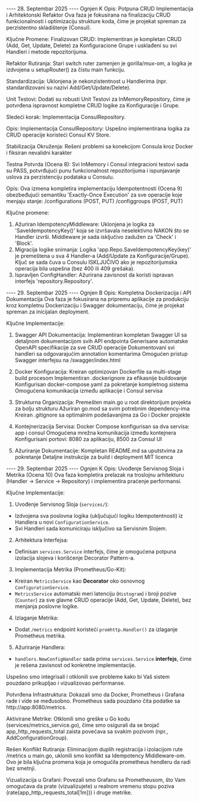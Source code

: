 ---- 28. Septembar 2025 ----
Ognjen K
Opis:
Potpuna CRUD Implementacija i Arhitektonski Refaktor
Ova faza je fokusirana na finalizaciju CRUD funkcionalnosti i optimizaciju strukture koda, čime je projekat spreman za perzistentno skladištenje (Consul).

Ključne Promene:
Finalizovan CRUD: Implementiran je kompletan CRUD (Add, Get, Update, Delete) za Konfiguracione Grupe i usklađeni su svi Handleri i metode repozitorijuma.

Refaktor Rutiranja: Stari switch ruter zamenjen je gorilla/mux-om, a logika je izdvojena u setupRouter() za čistu main funkciju.

Standardizacija: Uklonjena je nekonzistentnost u Handlerima (npr. standardizovani su nazivi Add/Get/Update/Delete).

Unit Testovi: Dodati su robusti Unit Testovi za InMemoryRepository, čime je potvrđena ispravnost kompletne CRUD logike za Konfiguracije i Grupe.

Sledeći korak: Implementacija ConsulRepository.

Opis:
Implementacija ConsulRepository: Uspešno implementirana logika za CRUD operacije koristeći Consul KV Store.

Stabilizacija Okruženja: Rešeni problemi sa konekcijom Consula kroz Docker i fiksiran nevalidni karakter 

Testna Potvrda (Ocena 8): Svi InMemory i Consul integracioni testovi sada su PASS, potvrđujući punu funkcionalnost repozitorijuma i ispunjavanje uslova za perzistenciju podataka u Consulu.

Opis:
Ova izmena kompletira implementaciju Idempotentnosti (Ocena 9) obezbeđujući semantiku 'Exactly-Once Execution' za sve operacije koje menjaju stanje:
/configurations (POST, PUT)
/configgroups (POST, PUT)

Ključne promene:
1. Ažuriran IdempotencyMiddleware: Uklonjena je logika za 'SaveIdempotencyKey()' koja se izvršavala neselektivno NAKON što se Handler izvrši. Middleware je sada isključivo zadužen za 'Check' i 'Block'.
2. Migracija logike snimanja: Logika 'app.Repo.SaveIdempotencyKey(key)' je premeštena u sva 4 Handler-a (Add/Update za Konfiguracije/Grupe). Ključ se sada čuva u Consulu ISKLJUČIVO ako je repozitorijumska operacija bila uspešna (bez 400 ili 409 grešaka).
3. Ispravljen ConfigHandler: Ažurirana zavisnost da koristi ispravan interfejs 'repository.Repository'.

---- 29. Septembar 2025 ----
Ognjen B
Opis:
Kompletna Dockerizacija i API Dokumentacija
Ova faza je fokusirana na pripremu aplikacije za produkciju kroz kompletnu Dockerizaciju i Swagger dokumentaciju, čime je projekat spreman za inicijalan deployment.

Ključne Implementacije:
1. Swagger API Dokumentacija:
Implementiran kompletan Swagger UI sa detaljnom dokumentacijom svih API endpointa
Generisane automatske OpenAPI specifikacije za sve CRUD operacije
Dokumentovani svi handleri sa odgovarajućim annotation komentarima
Omogućen pristup Swagger interfejsu na /swagger/index.html

2. Docker Konfiguracija:
Kreiran optimizovan Dockerfile sa multi-stage build procesom
Implementiran .dockerignore za efikasnije buildovanje
Konfigurisan docker-compose.yaml za pokretanje kompletnog sistema
Omogućena komunikacija između aplikacije i Consul servisa

3. Strukturna Organizacija:
Premešten main.go u root direktorijum projekta za bolju strukturu
Ažuriran go.mod sa svim potrebnim dependency-ima
Kreiran .gitignore sa optimalnim podešavanjima za Go i Docker projekte

4. Kontejnerizacija Servisa:
Docker Compose konfigurisan sa dva servisa: app i consul
Omogućena mrežna komunikacija između kontejnera
Konfigurisani portovi: 8080 za aplikaciju, 8500 za Consul UI

5. Ažuriranje Dokumentacije:
Kompletan README.md sa uputstvima za pokretanje
Detaljne instrukcije za build i deployment
MIT licenca

---- 29. Septembar 2025 ----
Ognjen K
Opis:
Uvođenje Servisnog Sloja i Metrika (Ocena 10)
Ova faza kompletira prelazak na troslojnu arhitekturu (Handler -> Service -> Repository) i implementira praćenje performansi.

Ključne Implementacije:
1. Uvođenje Servisnog Sloja (`services/`):
- Izdvojena sva poslovna logika (uključujući logiku Idempotentnosti) iz Handlera u novi `ConfigurationService`.
- Svi Handleri sada komuniciraju isključivo sa Servisnim Slojem.

2. Arhitektura Interfejsa:
- Definisan `services.Service` interfejs, čime je omogućena potpuna izolacija slojeva i korišćenje Decorator Pattern-a.

3. Implementacija Metrika (Prometheus/Go-Kit):
- Kreiran `MetricsService` kao **Decorator** oko osnovnog `ConfigurationService`.
- `MetricsService` automatski meri latenciju (`Histogram`) i broji pozive (`Counter`) za sve glavne CRUD operacije (Add, Get, Update, Delete), bez menjanja poslovne logike.

4. Izlaganje Metrika:
- Dodat `/metrics` endpoint koristeći `promhttp.Handler()` za izlaganje Prometheus metrika.

5. Ažuriranje Handlera:
- `handlers.NewConfigHandler` sada prima `services.Service` **interfejs**, čime je rešena zavisnost od konkretne implementacije.

Uspešno smo integrisali i otklonili sve probleme kako bi Vaš sistem pouzdano prikupljao i vizualizovao performanse.

Potvrđena Infrastruktura: Dokazali smo da Docker, Prometheus i Grafana rade i vide se međusobno. Prometheus sada pouzdano čita podatke sa http://app:8080/metrics.

Aktivirane Metrike: Otklonili smo greške u Go kodu (services/metrics_service.go), čime smo osigurali da se brojač app_http_requests_total zaista povećava sa svakim pozivom (npr., AddConfigurationGroup).

Rešen Konflikt Rutiranja: Eliminacijom duplih registracija i izolacijom rute /metrics u main.go, uklonili smo konflikt sa Idempotency Middleware-om. Ovo je bila ključna promena koja je omogućila prometheus hendleru da radi bez smetnji.

Vizualizacija u Grafani: Povezali smo Grafanu sa Prometheusom, što Vam omogućava da prate (vizualizujete) u realnom vremenu stopu poziva (rate(app_http_requests_total[1m])) i druge metrike.
